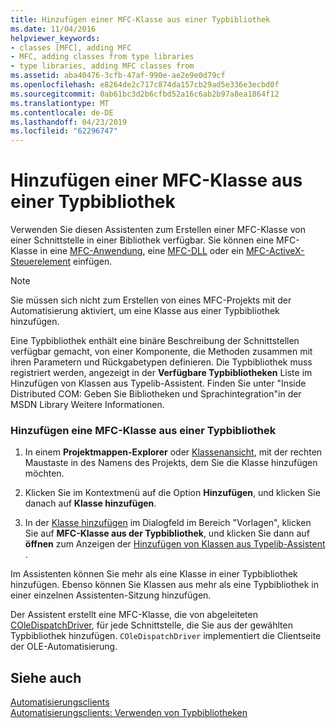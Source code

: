 ```yaml
---
title: Hinzufügen einer MFC-Klasse aus einer Typbibliothek
ms.date: 11/04/2016
helpviewer_keywords:
- classes [MFC], adding MFC
- MFC, adding classes from type libraries
- type libraries, adding MFC classes from
ms.assetid: aba40476-3cfb-47af-990e-ae2e9e0d79cf
ms.openlocfilehash: e8264de2c717c874da157cb29ad5e336e3ecbd0f
ms.sourcegitcommit: 0ab61bc3d2b6cfbd52a16c6ab2b97a8ea1864f12
ms.translationtype: MT
ms.contentlocale: de-DE
ms.lasthandoff: 04/23/2019
ms.locfileid: "62296747"
---
```

# <a name="adding-an-mfc-class-from-a-type-library"></a>Hinzufügen einer MFC-Klasse aus einer Typbibliothek

Verwenden Sie diesen Assistenten zum Erstellen einer MFC-Klasse von einer Schnittstelle in einer Bibliothek verfügbar. Sie können eine MFC-Klasse in eine [MFC-Anwendung](../../mfc/reference/creating-an-mfc-application.md), eine [MFC-DLL](../../mfc/reference/creating-an-mfc-dll-project.md) oder ein [MFC-ActiveX-Steuerelement](../../mfc/reference/creating-an-mfc-activex-control.md) einfügen.

> [!NOTE]
>  Sie müssen sich nicht zum Erstellen von eines MFC-Projekts mit der Automatisierung aktiviert, um eine Klasse aus einer Typbibliothek hinzufügen.

Eine Typbibliothek enthält eine binäre Beschreibung der Schnittstellen verfügbar gemacht, von einer Komponente, die Methoden zusammen mit ihren Parametern und Rückgabetypen definieren. Die Typbibliothek muss registriert werden, angezeigt in der **Verfügbare Typbibliotheken** Liste im Hinzufügen von Klassen aus Typelib-Assistent. Finden Sie unter "Inside Distributed COM: Geben Sie Bibliotheken und Sprachintegration"in der MSDN Library Weitere Informationen.

### <a name="to-add-an-mfc-class-from-a-type-library"></a>Hinzufügen eine MFC-Klasse aus einer Typbibliothek

1. In einem **Projektmappen-Explorer** oder [Klassenansicht](/visualstudio/ide/viewing-the-structure-of-code), mit der rechten Maustaste in des Namens des Projekts, dem Sie die Klasse hinzufügen möchten.

1. Klicken Sie im Kontextmenü auf die Option **Hinzufügen**, und klicken Sie danach auf **Klasse hinzufügen**.

1. In der [Klasse hinzufügen](../../ide/add-class-dialog-box.md) im Dialogfeld im Bereich "Vorlagen", klicken Sie auf **MFC-Klasse aus der Typbibliothek**, und klicken Sie dann auf **öffnen** zum Anzeigen der [Hinzufügen von Klassen aus Typelib-Assistent ](../../mfc/reference/add-class-from-typelib-wizard.md).

Im Assistenten können Sie mehr als eine Klasse in einer Typbibliothek hinzufügen. Ebenso können Sie Klassen aus mehr als eine Typbibliothek in einer einzelnen Assistenten-Sitzung hinzufügen.

Der Assistent erstellt eine MFC-Klasse, die von abgeleiteten [COleDispatchDriver](../../mfc/reference/coledispatchdriver-class.md), für jede Schnittstelle, die Sie aus der gewählten Typbibliothek hinzufügen. `COleDispatchDriver` implementiert die Clientseite der OLE-Automatisierung.

## <a name="see-also"></a>Siehe auch

[Automatisierungsclients](../../mfc/automation-clients.md)<br/>
[Automatisierungsclients: Verwenden von Typbibliotheken](../../mfc/automation-clients-using-type-libraries.md)
